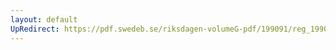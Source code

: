 ```yaml
---
layout: default
UpRedirect: https://pdf.swedeb.se/riksdagen-volumeG-pdf/199091/reg_199091/reg_199091_0229.pdf
---
```

